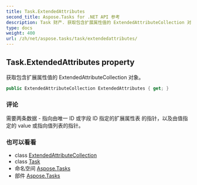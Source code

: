 ```yaml
---
title: Task.ExtendedAttributes
second_title: Aspose.Tasks for .NET API 参考
description: Task 财产. 获取包含扩展属性值的 ExtendedAttributeCollection 对象
type: docs
weight: 400
url: /zh/net/aspose.tasks/task/extendedattributes/
---
```

## Task.ExtendedAttributes property

获取包含扩展属性值的 ExtendedAttributeCollection 对象。

```csharp
public ExtendedAttributeCollection ExtendedAttributes { get; }
```

### 评论

需要两条数据 - 指向由唯一 ID 或字段 ID 指定的扩展属性表 的指针，以及由值指定的 value 或指向值列表的指针。

### 也可以看看

* class [ExtendedAttributeCollection](../../extendedattributecollection/)
* class [Task](../)
* 命名空间 [Aspose.Tasks](../../task/)
* 部件 [Aspose.Tasks](../../../)


